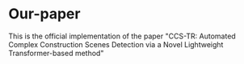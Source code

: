 # Our-paper
This is the official implementation of the paper "CCS-TR: Automated Complex Construction Scenes Detection via a Novel Lightweight Transformer-based method"
